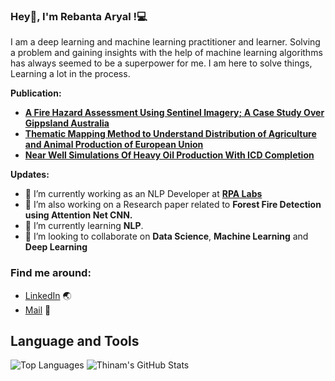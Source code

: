### Hey👋, I'm __Rebanta Aryal__ !:computer:

I am a deep learning and machine learning practitioner and learner. Solving a problem and gaining insights with the help of machine learning algorithms has always seemed to be a superpower for me. I am here to solve things, Learning a lot in the process.


**Publication:**  
- [**A Fire Hazard Assessment Using Sentinel Imagery; A Case Study Over Gippsland Australia**](https://www.researchgate.net/publication/343213614_A_Fire_Hazard_Assessment_Using_Sentinel_Imagery_A_Case_Study_Over_Gippsland_Australia)  
- [**Thematic Mapping Method to Understand Distribution of Agriculture and Animal Production of European Union**](http://dx.doi.org/10.13140/RG.2.2.11526.70725)
- [**Near Well Simulations Of Heavy Oil Production With ICD Completion**](https://www.witpress.com/elibrary/wit-transactions-on-engineering-sciences/79/24924)

**Updates:**
- 🔭 I’m currently working as an NLP Developer at [**RPA Labs**](https://rpalabs.com/)
- 🔭 I’m also working on a Research paper related to **Forest Fire Detection using Attention Net CNN.** 
- 🌱 I’m currently learning **NLP**. 
- 👯 I’m looking to collaborate on **Data Science**, **Machine Learning** and **Deep Learning**

<!-- ### Connect with me 🤝: -->
<!-- <a href="https://www.linkedin.com/in/thinam-tamang/"><img align="left" src="https://github.com/ThinamXx/ThinamXx/blob/master/images/linkedin.png" alt="ThinamXx | LinkedIn" width="21px"/></a>
<a href="https://www.instagram.com/thinamcodes__/"><img align="left" src="https://github.com/ThinamXx/ThinamXx/blob/master/images/instagram.png" alt="ThinamXx | Instagram" width="21px"/></a>
<a href="https://thinamxx.github.io/thinam.ai/"><img align="left" src="https://github.com/ThinamXx/ThinamXx/blob/master/images/medium.png" alt="ThinamXx | Medium" width="21px"/></a>
</br> -->
### Find me around:
- [LinkedIn](https://www.linkedin.com/in/reban-aryal-b308a0131/) :earth_asia:
- [Mail](https://www.linkedin.com/in/reban-aryal-b308a0131/) :email:

## **Language and Tools**

![Top Languages](https://github-readme-stats.vercel.app/api/top-langs/?username=reban87&theme=radical)
![Thinam's GitHub Stats](https://github-readme-stats.vercel.app/api?username=reban87&hide=prs,issues,contribs?username=reban87&count_private=true?username=reban87&show_icons=true&theme=radical)

